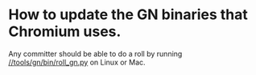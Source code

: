# How to update the GN binaries that Chromium uses.

Any committer should be able to do a roll by running
[//tools/gn/bin/roll_gn.py](../bin/roll_gn.py) on Linux or Mac.


